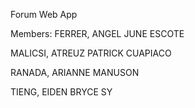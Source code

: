 Forum Web App

Members:
FERRER, ANGEL JUNE ESCOTE

MALICSI, ATREUZ PATRICK CUAPIACO

RANADA, ARIANNE MANUSON

TIENG, EIDEN BRYCE SY
